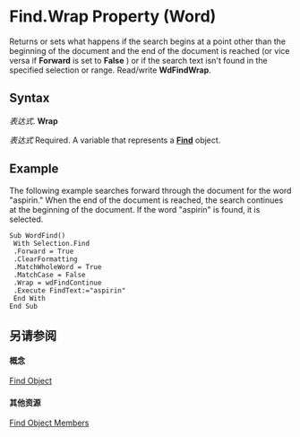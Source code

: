 
# Find.Wrap Property (Word)

Returns or sets what happens if the search begins at a point other than the beginning of the document and the end of the document is reached (or vice versa if  **Forward** is set to **False** ) or if the search text isn't found in the specified selection or range. Read/write **WdFindWrap**.


## Syntax

 _表达式_. **Wrap**

 _表达式_ Required. A variable that represents a **[Find](da822788-cad5-992a-a835-18cc574cc324.md)** object.


## Example

The following example searches forward through the document for the word "aspirin." When the end of the document is reached, the search continues at the beginning of the document. If the word "aspirin" is found, it is selected.


```
Sub WordFind() 
 With Selection.Find 
 .Forward = True 
 .ClearFormatting 
 .MatchWholeWord = True 
 .MatchCase = False 
 .Wrap = wdFindContinue 
 .Execute FindText:="aspirin" 
 End With 
End Sub
```


## 另请参阅


#### 概念


[Find Object](da822788-cad5-992a-a835-18cc574cc324.md)
#### 其他资源


[Find Object Members](http://msdn.microsoft.com/library/21f00da0-4c84-ace3-fc79-a55a9ed64360%28Office.15%29.aspx)